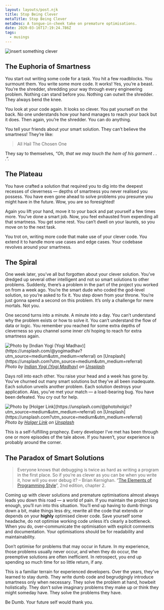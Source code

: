 ```yaml
---
layout: layouts/post.njk
title: Stop Being Clever
metaTitle: Stop Being Clever
metaDesc: A tongue-in-cheek take on premature optimisations.
date: 2020-03-16T17:19:24.786Z
tags:
  - musings
---
```

![insert something clever](images/0-jfrsnrquqwpg6kjc.jpeg "Credits: by Olivia Bauso on Unsplash")

## The Euphoria of Smartness

You start out writing some code for a task. You hit a few roadblocks. You surmount them. You write some more code. It works! Yes, you’re a beast. You’re the shredder, shredding your way through every engineering problem. Nothing can stand before you. Nothing can outwit the shredder. They always bend the knee.

You look at your code again. It looks so clever. You pat yourself on the back. No one understands how your hand manages to reach your back but it does. Then again, you’re the shredder. You can do anything.

You tell your friends about your smart solution. They can’t believe the smartness! They’re like:

>  All Hail The Chosen One

They say to themselves, *“Oh, that we may touch the hem of his garment . . .”.*

## The Plateau

You have crafted a solution that required you to dig into the deepest recesses of cleverness — depths of smartness you never realised you possess. You have even gone ahead to solve problems you presume you might have in the future. Wow, you are so foresighted!

Again you lift your hand, move it to your back and pat yourself a few times more. You’ve done a smart job. Now, you feel exhausted from expending all that smartness. You get some rest. You can’t dwell on your laurels, so you move on to the next task.

You trot on, writing more code that make use of your clever code. You extend it to handle more use cases and edge cases. Your codebase revolves around your smartness.

## The Spiral

One week later, you’ve all but forgotten about your clever solution. You’ve dredged up several other intelligent and not so smart solutions to other problems. Suddenly, there’s a problem in the part of the project you worked on from a week ago. You’re the smart dude who coded the god-level solution, so you’re asked to fix it. You step down from your throne. You’re just gonna spend a second on this problem. It’s only a challenge for mere mortals. Not you.

One second turns into a minute. A minute into a day. You can’t understand why the problem exists or how to solve it. You can’t understand the flow of data or logic. You remember you reached for some extra depths of cleverness so you channel some inner *chi* hoping to reach for extra smartness again.

![Photo by \[Indian Yogi (Yogi Madhav)\](https://unsplash.com/@yogimadhav?utm_source=medium&utm_medium=referral) on \[Unsplash\](https://unsplash.com?utm_source=medium&utm_medium=referral)](https://cdn-images-1.medium.com/max/10368/0*2t4Wonnm0U9BWUVi)*Photo by [Indian Yogi (Yogi Madhav)](https://unsplash.com/@yogimadhav?utm_source=medium&utm_medium=referral) on [Unsplash](https://unsplash.com?utm_source=medium&utm_medium=referral)*

Days roll into each other. You raise your head and a week has gone by. You’ve churned out many smart solutions but they’ve all been inadequate. Each solution unveils another problem. Each solution destroys your application. Alas, you’ve met your match — a load-bearing bug. You have been defeated. You cry out for help.

![Photo by \[Holger Link\](https://unsplash.com/@photoholgic?utm_source=medium&utm_medium=referral) on \[Unsplash\](https://unsplash.com?utm_source=medium&utm_medium=referral)](https://cdn-images-1.medium.com/max/6450/0*HKxfTjTVKwDKO6uE)*Photo by [Holger Link](https://unsplash.com/@photoholgic?utm_source=medium&utm_medium=referral) on [Unsplash](https://unsplash.com?utm_source=medium&utm_medium=referral)*

This is a self-fulfilling prophecy. Every developer I’ve met has been through one or more episodes of the tale above. If you haven’t, your experience is probably around the corner.

## The Paradox of Smart Solutions

> Everyone knows that debugging is twice as hard as writing a program in the first place. So if you’re as clever as you can be when you write it, how will you ever debug it? – Brian Kernighan. “[The Elements of Programming Style](https://en.wikipedia.org/wiki/The_Elements_of_Programming_Style)”, 2nd edition, chapter 2.

Coming up with clever solutions and premature optimisations almost always leads you down this road — a world of pain. If you maintain the project long enough, you’ll run into this situation. You’ll end up having to dumb things down a bit, make things less dry, rewrite all the code that extends or depends on your **highly** optimised clever code. Save yourself some headache, do not optimise working code unless it’s clearly a bottleneck. When you do, over-communicate the optimisation with explicit comments and documentation. Your optimisations should be for readability and maintainability.

Don’t optimise for problems that may occur in future. In my experience, those problems usually never occur, and when they do occur, the preemptive solutions are often inefficient. In retrospect, you end up spending so much time for so little return, if any.

This is a familiar terrain for experienced developers. Over the years, they’ve learned to stay dumb. They write dumb code and begrudgingly introduce smartness only when necessary. They solve the problem at hand, howbeit holistically. They don’t solve imaginary problems they make up or think they might someday have. They solve the problems they have.

Be Dumb. Your future self would thank you.